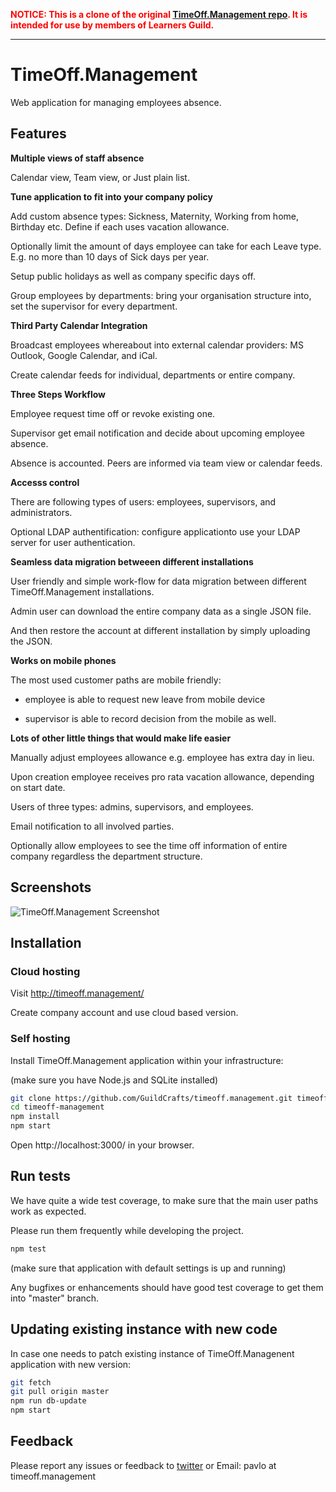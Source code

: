 <strong style="color: red;">NOTICE: This is a clone of the original [TimeOff.Management repo](https://github.com/timeoff-management/application). It is intended for use by members of Learners Guild.</strong>

---

# TimeOff.Management

Web application for managing employees absence.

## Features

**Multiple views of staff absence**

Calendar view, Team view, or Just plain list.

**Tune application to fit into your company policy**

Add custom absence types: Sickness, Maternity, Working from home, Birthday etc. Define if each uses vacation allowance.

Optionally limit the amount of days employee can take for each Leave type. E.g. no more than 10 days of Sick days per year.

Setup public holidays as well as company specific days off.

Group employees by departments: bring your organisation structure into, set the supervisor for every department.

**Third Party Calendar Integration**

Broadcast employees whereabout into external calendar providers: MS Outlook, Google Calendar, and iCal.

Create calendar feeds for individual, departments or entire company.

**Three Steps Workflow**

Employee request time off or revoke existing one.

Supervisor get email notification and decide about upcoming employee absence.

Absence is accounted. Peers are informed via team view or calendar feeds.

**Accesss control**

There are following types of users: employees, supervisors, and administrators.

Optional LDAP authentification: configure applicationto use your LDAP server for user authentication.

**Seamless data migration betweeen different installations**

User friendly and simple work-flow for data migration between different TimeOff.Management installations.

Admin user can download the entire company data as a single JSON file.

And then restore the account at different installation by simply uploading the JSON.

**Works on mobile phones**

The most used customer paths are mobile friendly:

* employee is able to request new leave from mobile device

* supervisor is able to record decision from the mobile as well.

**Lots of other little things that would make life easier**

Manually adjust employees allowance
e.g. employee has extra day in lieu.

Upon creation employee receives pro rata vacation allowance, depending on start date.

Users of three types: admins, supervisors, and employees.

Email notification to all involved parties.

Optionally allow employees to see the time off information of entire company regardless the department structure.

## Screenshots

![TimeOff.Management Screenshot](https://raw.githubusercontent.com/timeoff-management/application/master/public/img/readme_screenshot.png)

## Installation

### Cloud hosting

Visit http://timeoff.management/

Create company account and use cloud based version.

### Self hosting

Install TimeOff.Management application within your infrastructure:

(make sure you have Node.js and SQLite installed)

```bash
git clone https://github.com/GuildCrafts/timeoff.management.git timeoff-management
cd timeoff-management
npm install
npm start
```
Open http://localhost:3000/ in your browser.

## Run tests

We have quite a wide test coverage, to make sure that the main user paths work as expected.

Please run them frequently while developing the project.

```bash
npm test
```

(make sure that application with default settings is up and running)

Any bugfixes or enhancements should have good test coverage to get them into "master" branch.

## Updating existing instance with new code

In case one needs to patch existing instance of TimeOff.Managenent application with new version:

```bash
git fetch
git pull origin master
npm run db-update
npm start
```

## Feedback

Please report any issues or feedback to <a href="https://twitter.com/FreeTimeOffApp">twitter</a> or Email: pavlo at timeoff.management

